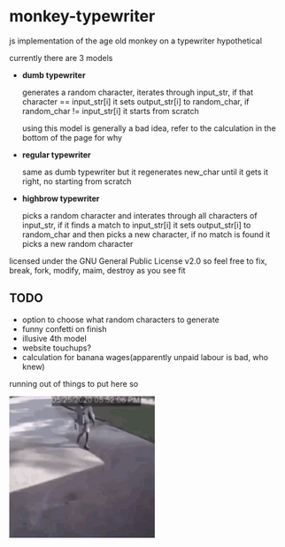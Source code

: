 <h1>monkey-typewriter</h1>
<p>js implementation of the age old monkey on a typewriter hypothetical</p>
<p>currently there are 3 models</p>
<ul>
  <li><b>dumb typewriter</b></li>
  <p>generates a random character, iterates through input_str, if that character == input_str[i] it sets output_str[i] to random_char, if random_char != input_str[i] it starts from scratch</p>
  <p>using this model is generally a bad idea, refer to the calculation in the bottom of the page for why</p>
  <li><b>regular typewriter</b></li>
  <p>same as dumb typewriter but it regenerates new_char until it gets it right, no starting from scratch</p>
  <li><b>highbrow typewriter</b></li>
  <p>picks a random character and interates through all characters of input_str, if it finds a match to input_str[i] it sets output_str[i] to random_char and then picks a new character, if no match is found it picks a new random character</p>
</ul>
<p>licensed under the GNU General Public License v2.0 so feel free to fix, break, fork, modify, maim, destroy as you see fit</p>

<h2>TODO</h2>
<ul>
  <li>option to choose what random characters to generate</li>
  <li>funny confetti on finish</li>
  <li>illusive 4th model</li>
  <li>website touchups?</li>
  <li>calculation for banana wages(apparently unpaid labour is bad, who knew)</li>
</ul>

<p>running out of things to put here so</p>
<img src="important shit that the website would not function without/boogie.gif" height="256"></img>

